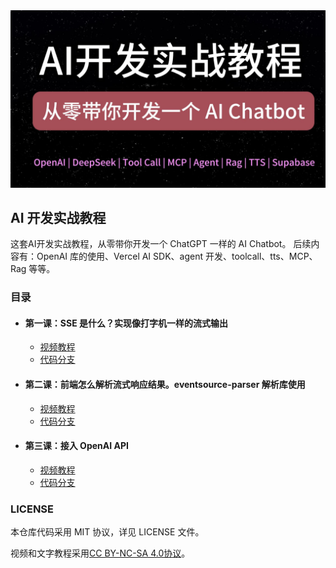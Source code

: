 <img src="./images/cover.jpg" alt="AI 开发实战教程" width="600"/>

## AI 开发实战教程

这套AI开发实战教程，从零带你开发一个 ChatGPT 一样的 AI Chatbot。
后续内容有：OpenAI 库的使用、Vercel AI SDK、agent 开发、toolcall、tts、MCP、Rag 等等。

### 目录

- #### 第一课：SSE 是什么？实现像打字机一样的流式输出
  - [视频教程](https://www.youtube.com/watch?v=hOMi2W50i-g)
  - [代码分支](https://github.com/liruifengv/ai-chatbot-tutorial/tree/p-1)
- #### 第二课：前端怎么解析流式响应结果。eventsource-parser 解析库使用
  - [视频教程](https://www.youtube.com/watch?v=Za_bEqNC9xk&t=54s)
  - [代码分支](https://github.com/liruifengv/ai-chatbot-tutorial/tree/p-2)
- #### 第三课：接入 OpenAI API
  - [视频教程](https://www.youtube.com/watch?v=sUiDMUyhC6Q&t=1s)
  - [代码分支](https://github.com/liruifengv/ai-chatbot-tutorial/tree/p-3)

### LICENSE

本仓库代码采用 MIT 协议，详见 LICENSE 文件。

视频和文字教程采用[CC BY-NC-SA 4.0协议](https://creativecommons.org/licenses/by-nc-sa/4.0/deed.zh-hans)。
